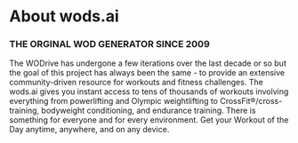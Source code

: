 # About wods.ai

### THE ORGINAL WOD GENERATOR SINCE 2009

The WODrive has undergone a few iterations over the last decade or so but the goal of this project has always been the same - to provide an extensive community-driven resource for workouts and fitness challenges.
The wods.ai gives you instant access to tens of thousands of workouts involving everything from powerlifting and Olympic weightlifting to CrossFit®/cross-training, bodyweight conditioning, and endurance training. There is something for everyone and for every environment.
Get your Workout of the Day anytime, anywhere, and on any device.
